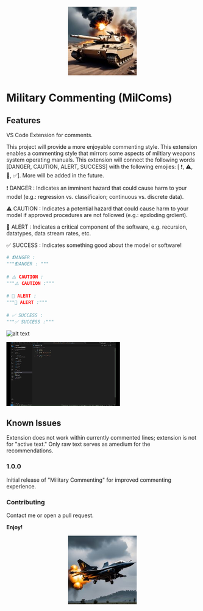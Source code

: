 
<p>
<div align="center">
<img src="https://github.com/TimJN17/milcoms/blob/main/assets/20250212-Tank-180x180.jpg" width=180>
</div>
</p>

# Military Commenting (MilComs) 

## Features
VS Code Extension for comments. 

This project will provide a more enjoyable commenting style. This extension enables a commenting style that mirrors some aspects of miltiary weapons system operating manuals. This extension will connect the following words [DANGER, CAUTION, ALERT, SUCCESS] with the following emojies: [ ❗, ⚠️, 🚨, ✅]. More will be added in the future.

❗ DANGER : Indicates an imminent hazard that could cause harm to your model (e.g.: regression vs. classificaion; continuous vs. discrete data).

⚠️ CAUTION : Indicates a potential hazard that could cause harm to your model if approved procedures are not followed (e.g.: epxloding grdient).

🚨 ALERT : Indicates a critical component of the software, e.g. recursion, datatypes, data stream rates, etc. 

✅ SUCCESS : Indicates something good about the model or software!

```python
# ❗DANGER : 
"""❗DANGER : """

# ⚠️ CAUTION :
"""⚠️ CAUTION :"""

# 🚨 ALERT :
"""🚨 ALERT :"""

# ✅ SUCCESS :
"""✅ SUCCESS :"""
```

![alt text](https://github.com/TimJN17/milcoms/blob/main/assets/20250212-gif.gif)

![alt text](assets/20250218-gif.gif)

## Known Issues
Extension does not work within currently commented lines; extension is not for "active text." Only raw text serves as amedium for the recommendations. 

### 1.0.0
Initial release of "Military Commenting" for improved commenting experience. 

### Contributing
Contact me or open a pull request.

**Enjoy!**

<p align="center">
<img src="https://github.com/TimJN17/milcoms/blob/main/assets/20250212-Jet-180x180.jpg" width=180>
</p>

